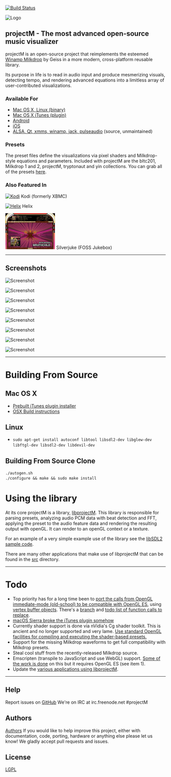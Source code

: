 [![Build Status](https://travis-ci.org/projectM-visualizer/projectm.svg?branch=master)](https://travis-ci.org/projectM-visualizer/projectm)

![Logo](https://github.com/projectM-visualizer/projectm/raw/master/web/logo.png)

## projectM - The most advanced open-source music visualizer
projectM is an open-source project that reimplements the esteemed [Winamp Milkdrop](https://en.wikipedia.org/wiki/MilkDrop) by Geiss in a more modern, cross-platform reusable library.

Its purpose in life is to read in audio input and produce mesmerizing visuals, detecting tempo, and rendering advanced equations into a limitless array of user-contributed visualizations.

### Available For
* [Mac OS X, Linux (binary)](https://github.com/projectM-visualizer/projectm/releases/tag/v0.9.2-beta)
* [Mac OS X iTunes (plugin)](https://github.com/projectM-visualizer/projectm/releases/tag/v0.9.1-beta)
* [Android](https://play.google.com/store/apps/details?id=com.psperl.projectM)
* [iOS](https://itunes.apple.com/us/app/projectm-music-visualizer/id530922227?mt=8&ign-mpt=uo%3D4)
* [ALSA, Qt, xmms, winamp, jack, pulseaudio](https://sourceforge.net/projects/projectm/files/) (source, unmaintained)

### Presets
The preset files define the visualizations via pixel shaders and Milkdrop-style equations and parameters. Included with projectM are the bltc201, Milkdrop 1 and 2, projectM, tryptonaut and yin collections. You can grab all of the presets [here](http://spiegelmc.com.s3.amazonaws.com/pub/projectm_presets.zip).

### Also Featured In
[![Kodi](https://github.com/projectM-visualizer/projectm/raw/master/web/kodi.png)](https://kodi.tv/)
Kodi (formerly XBMC)

[![Helix](https://github.com/projectM-visualizer/projectm/raw/master/web/helix.jpg)](http://ghostfiregames.com/helixhome.html)
Helix

[![Silverjuke](https://github.com/projectM-visualizer/projectm/raw/master/web/silverjuke.png)](https://www.silverjuke.net)
Silverjuke (FOSS Jukebox)

***

## Screenshots
![Screenshot](https://github.com/projectM-visualizer/projectm/raw/master/src/projectM-iTunes/projectM%20screenshots/Screen%20Shot%202014-08-25%20at%2012.31.20%20AM.png)

![Screenshot](https://github.com/projectM-visualizer/projectm/raw/master/src/projectM-iTunes/projectM%20screenshots/Screen%20Shot%202014-08-25%20at%2012.33.50%20AM.png)

![Screenshot](https://github.com/projectM-visualizer/projectm/raw/master/src/projectM-iTunes/projectM%20screenshots/Screen%20Shot%202014-07-18%20at%202.14.41%20PM.png)

![Screenshot](https://github.com/projectM-visualizer/projectm/raw/master/src/projectM-iTunes/projectM%20screenshots/Screen%20Shot%202014-07-18%20at%202.13.53%20PM.png)

![Screenshot](https://github.com/projectM-visualizer/projectm/raw/master/src/projectM-iTunes/projectM%20screenshots/Screen%20Shot%202014-07-18%20at%202.15.36%20PM.png)

![Screenshot](https://github.com/projectM-visualizer/projectm/raw/master/src/projectM-iTunes/projectM%20screenshots/Screen%20Shot%202014-08-16%20at%204.49.32%20PM.png)

![Screenshot](https://github.com/projectM-visualizer/projectm/raw/master/src/projectM-iTunes/projectM%20screenshots/Screen%20Shot%202014-08-16%20at%204.50.37%20PM.png)

![Screenshot](https://github.com/projectM-visualizer/projectm/raw/master/src/projectM-iTunes/projectM%20screenshots/Screen%20Shot%202014-08-25%20at%2012.31.07%20AM.png)

***

# Building From Source

## Mac OS X
* [Prebuilt iTunes plugin installer](https://github.com/projectM-visualizer/projectm/releases)
* [OSX Build instructions](https://github.com/projectM-visualizer/projectm/raw/master/BUILDING_OSX.txt)

## Linux
* `sudo apt-get install autoconf libtool libsdl2-dev libglew-dev libftgl-dev libsdl2-dev libdevil-dev`

## Building From Source Clone
```
./autogen.sh
./configure && make && sudo make install
```

# Using the library
At its core projectM is a library, [libprojectM](src/libprojectM). This library is responsible for parsing presets, analyzing audio PCM data with beat detection and FFT, applying the preset to the audio feature data and rendering the resulting output with openGL. It can render to an openGL context or a texture.

For an example of a very simple example use of the library see the [libSDL2 sample code](src/projectM-sdl/projectM_SDL_main.cpp).

There are many other applications that make use of libprojectM that can be found in the [src](src/) directory.

***

# Todo
* Top priority has for a long time been to [port the calls from OpenGL immediate-mode (old-school) to be compatible with OpenGL ES](https://github.com/projectM-visualizer/projectm/issues/11), using [vertex buffer objects](http://duriansoftware.com/joe/An-intro-to-modern-OpenGL.-Chapter-2.1:-Buffers-and-Textures.html). There's a [branch](https://github.com/projectM-visualizer/projectm/tree/gles) and [todo list of function calls to replace](https://github.com/projectM-visualizer/projectm/blob/gles/glES-porting.txt).
* [macOS Sierra broke the iTunes plugin somehow](https://github.com/projectM-visualizer/projectm/issues/7)
* Currently shader support is done via nVidia's Cg shader toolkit. This is ancient and no longer supported and very lame. [Use standard OpenGL facilities for compiling and executing the shader-based presets.](https://github.com/projectM-visualizer/projectm/pull/26)
* Support for the missing Milkdrop waveforms to get full compatibility with Milkdrop presets.
* Steal cool stuff from the recently-released Milkdrop source.
* Emscripten (transpile to JavaScript and use WebGL) support. [Some of the work is done](https://github.com/projectM-visualizer/projectm/tree/emscripten) on this but it requires OpenGL ES (see item 1).
* Update the [various applications using libprojectM](src).

***

## Help
Report issues on [GitHub](https://github.com/projectM-visualizer/projectm/issues/new)
We're on IRC at irc.freenode.net #projectM

## Authors
[Authors](https://github.com/projectM-visualizer/projectm/raw/master/AUTHORS.txt)
If you would like to help improve this project, either with documentation, code, porting, hardware or anything else please let us know! We gladly accept pull requests and issues.

## License
[LGPL](https://github.com/projectM-visualizer/projectm/raw/master/LICENSE.txt)

